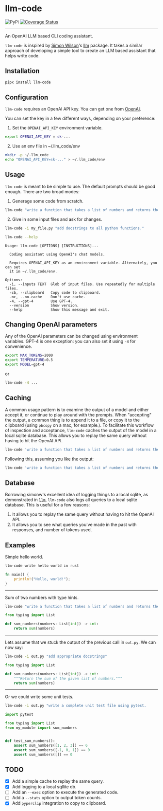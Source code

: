 # llm-code

![PyPi](https://img.shields.io/pypi/v/llm-code?color=green)
[![Coverage Status](https://coveralls.io/repos/github/radoshi/llm-code/badge.svg?branch=main)](https://coveralls.io/github/radoshi/llm-code?branch=main)

---

An OpenAI LLM based CLI coding assistant.

`llm-code` is inspired by
[Simon Wilson](https://simonwillison.net/2023/May/18/cli-tools-for-llms/)'s
[llm](https://github.com/simonw/llm) package. It takes a similar approach of developing
a simple tool to create an LLM based assistant that helps write code.

## Installation

```bash
pipx install llm-code
```

## Configuration

`llm-code` requires an OpenAI API key. You can get one from [OpenAI](https://openai.com/).

You can set the key in a few different ways, depending on your preference:

1. Set the `OPENAI_API_KEY` environment variable.

```bash
export OPENAI_API_KEY = sk-...
```

2. Use an env file in ~/.llm_code/env

```bash
mkdir -p ~/.llm_code
echo "OPENAI_API_KEY=sk-..." > ~/.llm_code/env
```

## Usage

`llm-code` is meant to be simple to use. The default prompts should be good enough. There are two broad modes:

1. Generage some code from scratch.

```bash
llm-code "write a function that takes a list of numbers and returns the sum of the numbers in python. Add type hints."
```

2. Give in some input files and ask for changes.

```bash
llm-code -i my_file.py "add docstrings to all python functions."
```

```bash
llm-code --help
```

```
Usage: llm-code [OPTIONS] [INSTRUCTIONS]...

  Coding assistant using OpenAI's chat models.

  Requires OPENAI_API_KEY as an environment variable. Alternately, you can set
  it in ~/.llm_code/env.

Options:
  -i, --inputs TEXT  Glob of input files. Use repeatedly for multiple files.
  -cb, --clipboard   Copy code to clipboard.
  -nc, --no-cache    Don't use cache.
  -4, --gpt-4        Use GPT-4.
  --version          Show version.
  --help             Show this message and exit.
```

## Changing OpenAI parameters

Any of the OpenAI parameters can be changed using environment variables. GPT-4 is one exception: you can also set it using `-4` for convenience.

```bash
export MAX_TOKENS=2000
export TEMPERATURE=0.5
export MODEL=gpt-4
```

or

```bash
llm-code -4 ...
```

## Caching

A common usage pattern is to examine the output of a model and either accept it, or continue to play around with the prompts. When "accepting" the output, a common thing is to append it to a file, or copy it to the clipboard (using `pbcopy` on a mac, for example.). To facilitate this workflow of inspection and acceptance, `llm-code` caches the output of the model in a local sqlite database. This allows you to replay the same query without having to hit the OpenAI API.

```bash
llm-code 'write a function that takes a list of numbers and returns the sum of the numbers in python. Add type hints.'
```

Following this, assuming you like the output:

```bash
llm-code 'write a function that takes a list of numbers and returns the sum of the numbers in python. Add type hints.' > sum.py
```

## Database

Borrowing simonw's excellent idea of logging things to a local sqlite, as demonstrated in [`llm`](https://github.com/simonw/llm), `llm-code` also logs all queries to a local sqlite database. This is useful for a few reasons:

1. It allows you to replay the same query without having to hit the OpenAI API.
2. It allows you to see what queries you've made in the past with responses, and number of tokens used.

## Examples

Simple hello world.

```bash
llm-code write hello world in rust
```

```rust
fn main() {
    println!("Hello, world!");
}
```

---

Sum of two numbers with type hints.

```bash
llm-code "write a function that takes a list of numbers and returns the sum of the numbers in python. Add type hints."
```

```python
from typing import List

def sum_numbers(numbers: List[int]) -> int:
    return sum(numbers)
```

---

Lets assume that we stuck the output of the previous call in `out.py`. We can now say:

```bash
llm-code -i out.py "add appropriate docstrings"
```

```python
from typing import List

def sum_numbers(numbers: List[int]) -> int:
    """Return the sum of the given list of numbers."""
    return sum(numbers)
```

---

Or we could write some unit tests.

```bash
llm-code -i out.py "write a complete unit test file using pytest.
```

```python
import pytest

from typing import List
from my_module import sum_numbers


def test_sum_numbers():
    assert sum_numbers([1, 2, 3]) == 6
    assert sum_numbers([-1, 0, 1]) == 0
    assert sum_numbers([]) == 0
```

## TODO

- [X] Add a simple cache to replay the same query.
- [X] Add logging to a local sqllite db.
- [ ] Add an `--exec` option to execute the generated code.
- [ ] Add a `--stats` option to output token counts.
- [X] Add `pyperclip` integration to copy to clipboard.
